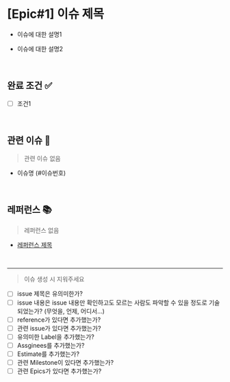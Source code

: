 # [Epic#1] 이슈 제목

- 이슈에 대한 설명1
- 이슈에 대한 설명2

  <br>

## 완료 조건 ✅

- [ ] 조건1

  <br>

## 관련 이슈 📎

> 관련 이슈 없음

- 이슈명 (#이슈번호)

  <br>

## 레퍼런스 📚

> 레퍼런스 없음

- [레퍼런스 제목](url)

  <br>

---

> 이슈 생성 시 지워주세요

- [ ] issue 제목은 유의미한가?
- [ ] issue 내용은 issue 내용만 확인하고도 모르는 사람도 파악할 수 있을 정도로 기술되었는가? (무엇을, 언제, 어디서...)
- [ ] reference가 있다면 추가했는가?
- [ ] 관련 issue가 있다면 추가했는가?
- [ ] 유의미한 Label을 추가했는가?
- [ ] Assginees를 추가했는가?
- [ ] Estimate를 추가했는가?
- [ ] 관련 Milestone이 있다면 추가했는가?
- [ ] 관련 Epics가 있다면 추가했는가?
